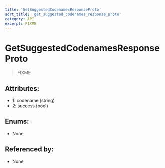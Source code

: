 ```yaml
---
title: 'GetSuggestedCodenamesResponseProto'
sort_title: 'get_suggested_codenames_response_proto'
category: API
excerpt: FIXME
---
```


# GetSuggestedCodenamesResponseProto

> FIXME

## Attributes:

- 1: codename (string) 
- 2: success (bool)

## Enums:

- None

## Referenced by:

- None
